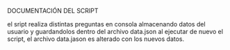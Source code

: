 
DOCUMENTACIÓN DEL SCRIPT

el sript realiza distintas preguntas en consola
almacenando datos del usuario y guardandolos dentro
del archivo data.json al ejecutar de nuevo el script,
el archivo data.jason es alterado con los nuevos datos.

